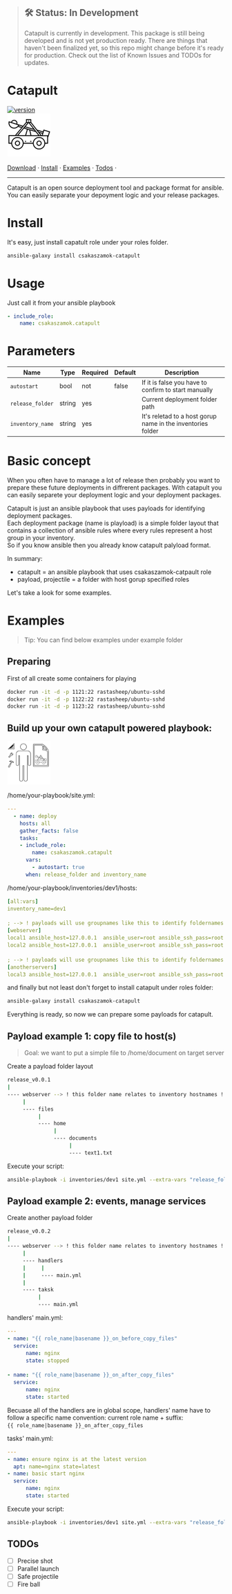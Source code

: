 > ## 🛠 Status: In Development
> Catapult is currently in development. This package is still being developed and is not yet production ready. There are things that haven't been finalized yet, so this repo might change before it's ready for production. Check out the list of Known Issues and TODOs for updates.
# Catapult
[![version](https://img.shields.io/badge/version-0.2.0-g.svg)](https://semver.org)  
<img src="csakaszamok-catapult_300x300.svg" width="100">
<p>
  <a href="https://github.com/csakaszamok/catapult/releases">Download</a> ·
  <a href="#install">Install</a>  ·
  <a href="#examples">Examples</a>  ·
  <a href="#todos">Todos</a>  ·
</p>

----

Catapult is an open source deployment tool and package format for ansible.  
You can easily separate your depoyment logic and your release packages.

# Install
It's easy, just install capatult role under your roles folder.
```bash
ansible-galaxy install csakaszamok-catapult
```

# Usage

Just call it from your ansible playbook
```yml
- include_role:
    name: csakaszamok.catapult
```
# Parameters

| Name                 | Type     | Required | Default | Description    |
| -------------------- | -------- | -------- | ------- | ---------------|
| `autostart`          | bool     | not      | false   | If it is false you have to confirm to start manually |
| `release_folder`     | string   | yes      |         | Current deployment folder path |
| `inventory_name`     | string   | yes      |         | It's reletad to a host gorup name in the inventories folder |

# Basic concept

When you often have to manage a lot of release then probably 
you want to prepare these future deployments in diffrerent packages. 
With catapult you can easily separete your deployment logic and your deployment packages.  

Catapult is just an ansible playbook that uses payloads for identifying deployment packages.  
Each deployment package (name is playload) is a simple folder layout that contains a collection of ansible rules where
every rules represent a host group in your inventory.  
So if you know ansible then you already know catapult palyload format.

In summary:

- catapult = an ansible playbook that uses csakaszamok-catpault role
- payload, projectile = a folder with host gorup specified roles  

Let's take a look for some examples.

# Examples
> Tip: You can find below examples under example folder
## Preparing
First of all create some containers for playing

```bash
docker run -it -d -p 1121:22 rastasheep/ubuntu-sshd
docker run -it -d -p 1122:22 rastasheep/ubuntu-sshd
docker run -it -d -p 1123:22 rastasheep/ubuntu-sshd
```
## Build up your own catapult powered playbook:  

<img src="csakaszamok-catapult-manual_300x300.svg" alt="k6" width="100"/>

/home/your-playbook/site.yml:
```yaml
---  
  - name: deploy
    hosts: all            
    gather_facts: false
    tasks:       
    - include_role:
        name: csakaszamok.catapult
      vars:
        - autostart: true        
      when: release_folder and inventory_name
```    
/home/your-playbook/inventories/dev1/hosts:
```yaml
[all:vars]
inventory_name=dev1

; --> ! payloads will use groupnames like this to identify foldernames under payloads !
[webserver] 
local1 ansible_host=127.0.0.1  ansible_user=root ansible_ssh_pass=root ansible_port=1121
local2 ansible_host=127.0.0.1  ansible_user=root ansible_ssh_pass=root ansible_port=1122

; --> ! payloads will use groupnames like this to identify foldernames under payloads !
[anotherservers] 
local3 ansible_host=127.0.0.1  ansible_user=root ansible_ssh_pass=root ansible_port=1123
```

and finally but not least don't forget to install catapult under roles folder:
```bash
ansible-galaxy install csakaszamok-catapult
```

Everything is ready, so now we can prepare some payloads for catapult.

## Payload example 1: copy file to host(s)

> Goal: we want to put a simple file to /home/document on target server  

Create a payload folder layout
```bash
release_v0.0.1
|
---- webserver --> ! this folder name relates to inventory hostnames !
     |
     ---- files
          |
          ---- home
               |
               ---- documents
                    |
                    ---- text1.txt   
```

Execute your script:
```bash
ansible-playbook -i inventories/dev1 site.yml --extra-vars "release_folder=/home/my-payloads/release_v0.0.1" 
```
## Payload example 2: events, manage services

Create another payload folder
```bash
release_v0.0.2
|
---- webserver --> ! this folder name relates to inventory hostnames !
     |
     ---- handlers
     |     |
     |     ---- main.yml
     |          
     ---- taksk
          | 
          ---- main.yml                              
```

handlers' main.yml:
```yml
---
- name: "{{ role_name|basename }}_on_before_copy_files"
  service:
      name: nginx
      state: stopped

- name: "{{ role_name|basename }}_on_after_copy_files"
  service:
      name: nginx
      state: started
```
Becuase all of the handlers are in global scope, handlers' name have to follow a specific name convention: current role name + suffix:  
`{{ role_name|basename }}_on_after_copy_files`

tasks' main.yml:
```yml
---
- name: ensure nginx is at the latest version
  apt: name=nginx state=latest
- name: basic start nginx
  service:
      name: nginx
      state: started
```
Execute your script:
```bash
ansible-playbook -i inventories/dev1 site.yml --extra-vars "release_folder=/home/my-payloads/release_v0.0.2" 
```

## TODOs 
- [ ] Precise shot
- [ ] Parallel launch
- [ ] Safe projectile
- [ ] Fire ball